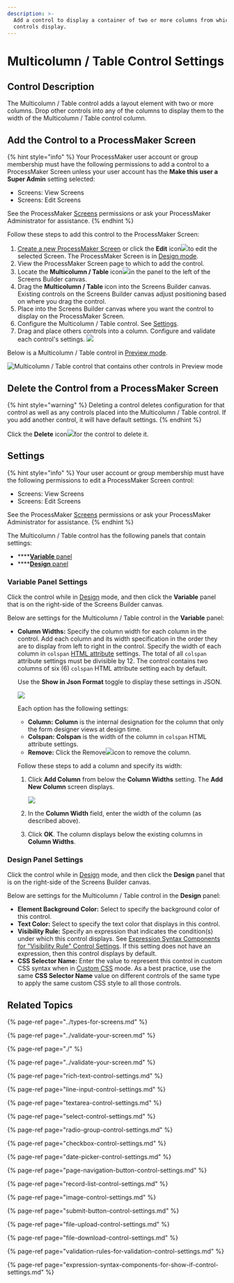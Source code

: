 ```yaml
---
description: >-
  Add a control to display a container of two or more columns from which other
  controls display.
---
```


# Multicolumn / Table Control Settings

## Control Description <a id="control-description"></a>

The Multicolumn / Table control adds a layout element with two or more columns. Drop other controls into any of the columns to display them to the width of the Multicolumn / Table control column.

## Add the Control to a ProcessMaker Screen <a id="add-the-control-to-a-processmaker-screen"></a>

{% hint style="info" %}
Your ProcessMaker user account or group membership must have the following permissions to add a control to a ProcessMaker Screen unless your user account has the **Make this user a Super Admin** setting selected:

* Screens: View Screens
* Screens: Edit Screens

See the ProcessMaker [Screens](../../../../processmaker-administration/permission-descriptions-for-users-and-groups.md#screens) permissions or ask your ProcessMaker Administrator for assistance.
{% endhint %}

Follow these steps to add this control to the ProcessMaker Screen:

1. [Create a new ProcessMaker Screen](../../manage-forms/create-a-new-form.md) or click the **Edit** icon![](../../../../.gitbook/assets/edit-icon.png)to edit the selected Screen. The ProcessMaker Screen is in [Design mode](../screens-builder-modes.md#editor-mode).
2. View the ProcessMaker Screen page to which to add the control.
3. Locate the **Multicolumn / Table** icon![](../../../../.gitbook/assets/multicolumn-table-control-screens-builder-processes.png)in the panel to the left of the Screens Builder canvas.
4. Drag the **Multicolumn / Table** icon into the Screens Builder canvas. Existing controls on the Screens Builder canvas adjust positioning based on where you drag the control.
5. Place into the Screens Builder canvas where you want the control to display on the ProcessMaker Screen.
6. Configure the Multicolumn / Table control. See [Settings](multi-column-button-control-settings.md#inspector-settings).
7. Drag and place others controls into a column. Configure and validate each control's settings. ![](../../../../.gitbook/assets/multicolumn-table-control-placed-screens-builder-processes.png) 

Below is a Multicolumn / Table control in [Preview mode](../screens-builder-modes.md#preview-mode).

![Multicolumn / Table control that contains other controls in Preview mode](../../../../.gitbook/assets/multi-column-control-display-screens-builder-processes.png)

## Delete the Control from a ProcessMaker Screen

{% hint style="warning" %}
Deleting a control deletes configuration for that control as well as any controls placed into the Multicolumn / Table control. If you add another control, it will have default settings.
{% endhint %}

Click the **Delete** icon![](../../../../.gitbook/assets/delete-screen-control-screens-builder-processes.png)for the control to delete it.

## Settings <a id="inspector-settings"></a>

{% hint style="info" %}
Your user account or group membership must have the following permissions to edit a ProcessMaker Screen control:

* Screens: View Screens
* Screens: Edit Screens

See the ProcessMaker [Screens](../../../../processmaker-administration/permission-descriptions-for-users-and-groups.md#screens) permissions or ask your ProcessMaker Administrator for assistance.
{% endhint %}

The Multicolumn / Table control has the following panels that contain settings:

* \*\*\*\*[**Variable** panel](multi-column-button-control-settings.md#variable-panel-settings)
* \*\*\*\*[**Design** panel](multi-column-button-control-settings.md#design-panel-settings)

### Variable Panel Settings

Click the control while in [Design](../screens-builder-modes.md#design-mode) mode, and then click the **Variable** panel that is on the right-side of the Screens Builder canvas.

Below are settings for the Multicolumn / Table control in the **Variable** panel:

* **Column Widths:** Specify the column width for each column in the control. Add each column and its width specification in the order they are to display from left to right in the control. Specify the width of each column in `colspan` [HTML attribute](https://www.w3schools.com/tags/att_colspan.asp) settings. The total of all `colspan` attribute settings must be divisible by 12. The control contains two columns of six \(6\) `colspan` HTML attribute setting each by default.

  Use the **Show in Json Format** toggle to display these settings in JSON.  

  ![](../../../../.gitbook/assets/column-width-colspan-multi-control-screens-builder-processes.png)

  Each option has the following settings:

  * **Column:** **Column** is the internal designation for the column that only the form designer views at design time.
  * **Colspan:** **Colspan** is the width of the column in `colspan` HTML attribute settings.
  * **Remove:** Click the Remove![](../../../../.gitbook/assets/options-list-delete-option-icon-screens-builder-processes.png)icon to remove the column.

  Follow these steps to add a column and specify its width: 

  1. Click **Add Column** from below the **Column Widths** setting. The **Add New Column** screen displays.   

     ![](../../../../.gitbook/assets/add-column-multi-control-screens-builder-processes.png)

  2. In the **Column Width** field, enter the width of the column \(as described above\).
  3. Click **OK**. The column displays below the existing columns in **Column Widths**.

### Design Panel Settings

Click the control while in [Design](../screens-builder-modes.md#design-mode) mode, and then click the **Design** panel that is on the right-side of the Screens Builder canvas.

Below are settings for the Multicolumn / Table control in the **Design** panel:

* **Element Background Color:** Select to specify the background color of this control.
* **Text Color:** Select to specify the text color that displays in this control.
* **Visibility Rule:** Specify an expression that indicates the condition\(s\) under which this control displays. See [Expression Syntax Components for "Visibility Rule" Control Settings](expression-syntax-components-for-show-if-control-settings.md#expression-syntax-components-for-show-if-control-settings). If this setting does not have an expression, then this control displays by default.
* **CSS Selector Name:** Enter the value to represent this control in custom CSS syntax when in [Custom CSS](../add-custom-css-to-a-screen.md#add-custom-css-to-a-processmaker-screen) mode. As a best practice, use the same **CSS Selector Name** value on different controls of the same type to apply the same custom CSS style to all those controls.

## Related Topics <a id="related-topics"></a>

{% page-ref page="../types-for-screens.md" %}

{% page-ref page="../validate-your-screen.md" %}

{% page-ref page="./" %}

{% page-ref page="../validate-your-screen.md" %}

{% page-ref page="rich-text-control-settings.md" %}

{% page-ref page="line-input-control-settings.md" %}

{% page-ref page="textarea-control-settings.md" %}

{% page-ref page="select-control-settings.md" %}

{% page-ref page="radio-group-control-settings.md" %}

{% page-ref page="checkbox-control-settings.md" %}

{% page-ref page="date-picker-control-settings.md" %}

{% page-ref page="page-navigation-button-control-settings.md" %}

{% page-ref page="record-list-control-settings.md" %}

{% page-ref page="image-control-settings.md" %}

{% page-ref page="submit-button-control-settings.md" %}

{% page-ref page="file-upload-control-settings.md" %}

{% page-ref page="file-download-control-settings.md" %}

{% page-ref page="validation-rules-for-validation-control-settings.md" %}

{% page-ref page="expression-syntax-components-for-show-if-control-settings.md" %}

